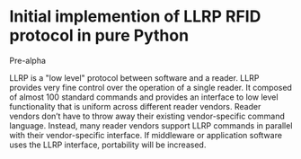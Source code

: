 Initial implemention of LLRP RFID protocol in pure Python
=========================================================

Pre-alpha

LLRP is a "low level" protocol between  software and a  reader. LLRP provides very fine  control over  the  operation of a single reader. It composed of almost 100 standard commands and provides an interface  to low level functionality  that is uniform across different reader vendors. Reader vendors don’t have to throw away their existing vendor-specific command  language. Instead, many reader vendors support LLRP commands in parallel with their vendor-specific interface. If middleware or application software uses the LLRP interface, portability will be increased.

